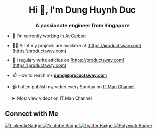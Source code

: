 <h1 align="center">Hi 👋, I'm Dung Huynh Duc</h1>
<h3 align="center">A passionate engineer from Singapore</h3>

- 🔭 I’m currently working in [AirCarbon](https://aircarbon.co)

- 👨‍💻 All of my projects are available at [https://productsway.com](https://productsway.com)

- 📝 I regulary write articles on [https://productsway.com](https://productsway.com)

- 📫 How to reach me **dung@productsway.com**

- 📹 I often publish my video every Sunday on [IT Man Channel](https://www.youtube.com/c/ITManVietnam)

  <details>
  <summary>Most view videos on IT Man Channel</summary>

  IT Man - Tech #9 - Blockchain - DApp 101 - How to get started [Vietnamese]
  Published at 2021-08-15T08:13:08Z

  [![IT Man - Tech #9 - Blockchain - DApp 101 - How to get started [Vietnamese]](https://i.ytimg.com/vi/LXRgV99S0Zk/mqdefault.jpg)](https://www.youtube.com/watch?v=LXRgV99S0Zk)


  IT Man - Tech #9 - Blockchain - DApp 101 - Know your tools [Vietnamese]
  Published at 2021-08-22T04:03:49Z

  [![IT Man - Tech #9 - Blockchain - DApp 101 - Know your tools [Vietnamese]](https://i.ytimg.com/vi/yagC-TUMNwo/mqdefault.jpg)](https://www.youtube.com/watch?v=yagC-TUMNwo)

  IT Man - Talk #8 - Architecture for React applications 2021 [Vietnamese]
  Published at 2021-08-08T05:27:07Z

  [![IT Man - Talk #8 - Architecture for React applications 2021 [Vietnamese]](https://i.ytimg.com/vi/WMAo49ucGvA/mqdefault.jpg)](https://www.youtube.com/watch?v=WMAo49ucGvA)

  IT Man - Tech #9 - Blockchain - DApp 101 - ICO Smart Contract [Vietnamese]
  Published at 2021-09-05T01:43:04Z

  [![IT Man - Tech #9 - Blockchain - DApp 101 - ICO Smart Contract [Vietnamese]](https://i.ytimg.com/vi/9fmViThaMGk/mqdefault.jpg)](https://www.youtube.com/watch?v=9fmViThaMGk)


  IT Man - Tech #9 - Blockchain - DApp 101 - Create your own NFT token [Vietnamese]
  Published at 2021-09-12T08:27:26Z

  [![IT Man - Tech #9 - Blockchain - DApp 101 - Create your own NFT token [Vietnamese]](https://i.ytimg.com/vi/_veIZBaHkSk/mqdefault.jpg)](https://www.youtube.com/watch?v=_veIZBaHkSk)


  IT Man - Tech #18 - Master React 18 in 10 minutes [Vietnamese]
  Published at 2022-04-17T03:50:12Z

  [![IT Man - Tech #18 - Master React 18 in 10 minutes [Vietnamese]](https://i.ytimg.com/vi/enYXn3AYhYQ/mqdefault.jpg)](https://www.youtube.com/watch?v=enYXn3AYhYQ)

  IT Man - Tech #5 - NextJS Mini Course - Part 1 [Vietnamese]
  Published at 2021-04-25T07:42:50Z

  [![IT Man - Tech #5 - NextJS Mini Course - Part 1 [Vietnamese]](https://i.ytimg.com/vi/CwjySicuyGQ/mqdefault.jpg)](https://www.youtube.com/watch?v=CwjySicuyGQ)


  IT Man - Talk #3 - How to prepare for ReactJS Interview [Vietnamese]
  Published at 2021-03-28T06:59:27Z

  [![IT Man - Talk #3 - How to prepare for ReactJS Interview [Vietnamese]](https://i.ytimg.com/vi/-_PB0cjEIxg/mqdefault.jpg)](https://www.youtube.com/watch?v=-_PB0cjEIxg)

  </details>
  

## Connect with Me

<div id="badges">
  <a href="https://www.linkedin.com/in/dunghd">
    <img src="https://img.shields.io/badge/LinkedIn-blue?style=for-the-badge&logo=linkedin&logoColor=white" alt="LinkedIn Badge"/>
  </a>
  <a href="https://www.youtube.com/c/ITManVietnam">
    <img src="https://img.shields.io/badge/YouTube-red?style=for-the-badge&logo=youtube&logoColor=white" alt="Youtube Badge"/>
  </a>
  <a href="https://www.twitter.com/jellydn">
    <img src="https://img.shields.io/badge/Twitter-blue?style=for-the-badge&logo=twitter&logoColor=white" alt="Twitter Badge"/>
  </a>
  <a href="https://me.productsway.com">
    <img src="https://img.shields.io/badge/Polywork-blue?style=for-the-badge&logo=polywork&logoColor=white" alt="Polywork Badge"/>
  </a>
</div>
